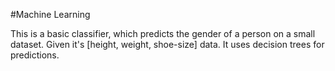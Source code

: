 #Machine Learning

This is a basic classifier, which predicts the gender of a person on a small dataset.
Given it's [height, weight, shoe-size] data.
It uses decision trees for predictions.
